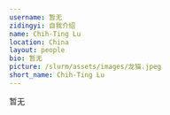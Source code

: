 ```yaml
---
username: 暂无
zidingyi: 自我介绍
name: Chih-Ting Lu
location: China
layout: people
bio: 暂无
picture: /slurm/assets/images/龙猫.jpeg
short_name: Chih-Ting Lu
---
```


暂无
